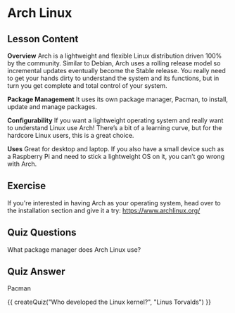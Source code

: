 # Arch Linux

## Lesson Content

<b>Overview</b>
Arch is a lightweight and flexible Linux distribution driven 100% by the community. Similar to Debian, Arch uses a rolling release model so incremental updates eventually become the Stable release. You really need to get your hands dirty to understand the system and its functions, but in turn you get complete and total control of your system.

<b>Package Management</b>
It uses its own package manager, Pacman, to install, update and manage packages. 

<b>Configurability</b>
If you want a lightweight operating system and really want to understand Linux use Arch! There’s a bit of a learning curve, but for the hardcore Linux users, this is a great choice.

<b>Uses</b>
Great for desktop and laptop. If you also have a small device such as a Raspberry Pi and need to stick a lightweight OS on it, you can’t go wrong with Arch.

## Exercise

If you're interested in having Arch as your operating system, head over to the installation section and give it a try: <a href='https://www.archlinux.org/'>https://www.archlinux.org/</a>

## Quiz Questions

What package manager does Arch Linux use?

## Quiz Answer

Pacman





<script src="../quiz.js"></script>

<div id="quiz">
  {{ createQuiz("Who developed the Linux kernel?", "Linus Torvalds") }}
</div>
